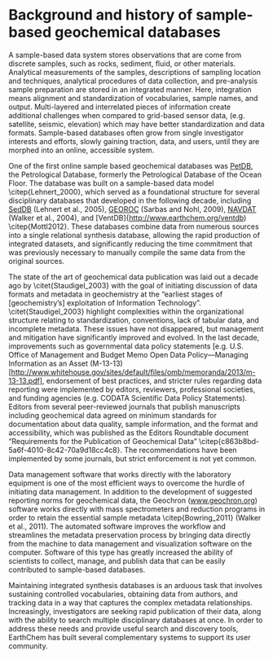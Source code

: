 # Background and history of sample-based geochemical databases

A sample-based data system stores observations that are come from discrete samples, such as rocks, sediment, fluid, or other materials. Analytical measurements of the samples, descriptions of sampling location and techniques, analytical procedures of data collection, and pre-analysis sample preparation are stored in an integrated manner. Here, integration means alignment and standardization of vocabularies, sample names, and output. Multi-layered and interrelated pieces of information create additional challenges when compared to grid-based sensor data, (e.g. satellite, seismic, elevation) which may have better standardization and data formats. Sample-based databases often grow from single investigator interests and efforts, slowly gaining traction, data, and users, until they are morphed into an online, accessible system.

One of the first online sample based geochemical databases was [PetDB](http://www.earthchem.org/petdb), the Petrological Database, formerly the Petrological Database of the Ocean Floor. The database was built on a sample-based data model \citep{Lehnert_2000}, which served as a foundational structure for several disciplinary databases that developed in the following decade, including [SedDB](http://www.earthchem.org/seddb) (Lehnert et al., 2005), [GEOROC](http://georoc.mpch-mainz.gwdg.de/georoc/) (Sarbas and Nohl, 2009), [NAVDAT](http://navdat.org/) (Walker et al., 2004), and [VentDB]{http://www.earthchem.org/ventdb) \citep{Mottl2012}. These databases combine data from numerous sources into a single relational synthesis database, allowing the rapid production of integrated datasets, and significantly reducing the time commitment that was previously necessary to manually compile the same data from the original sources.

The state of the art of geochemical data publication was laid out a decade ago by \citet{Staudigel_2003} with the goal of initiating discussion of data formats and metadata in geochemistry at the “earliest stages of [geochemistry’s] exploitation of Information Technology”. \citet{Staudigel_2003} highlight complexities within the organizational structure relating to standardization, conventions, lack of tabular data, and incomplete metadata. These issues have not disappeared, but management and mitigation have significantly improved and evolved. In the last decade, improvements such as governmental data policy statements [e.g. U.S. Office of Management and Budget Memo Open Data Policy—Managing Information as an Asset (M-13-13) [http://www.whitehouse.gov/sites/default/files/omb/memoranda/2013/m-13-13.pdf], endorsement of best practices, and stricter rules regarding data reporting were implemented by editors, reviewers, professional societies, and funding agencies (e.g. CODATA Scientific Data Policy Statements). Editors from several peer-reviewed journals that publish manuscripts including geochemical data agreed on minimum standards for documentation about data quality, sample information, and the format and accessibility, which was published as the Editors Roundtable document “Requirements for the Publication of Geochemical Data” \citep{c863b8bd-5a6f-4010-8c42-70a9d18cc4c8}. The recommendations have been implemented by some journals, but strict enforcement is not yet common. 

Data management software that works directly with the laboratory equipment is one of the most efficient ways to overcome the hurdle of initiating data management. In addition to the development of suggested reporting norms for geochemical data, the Geochron (www.geochron.org) software works directly with mass spectrometers and reduction programs in order to retain the essential sample metadata \citep{Bowring_2011}  (Walker et al., 2011). The automated software improves the workflow and streamlines the metadata preservation process by bringing data directly from the machine to data management and visualization software on the computer. Software of this type has greatly increased the ability of scientists to collect, manage, and publish data that can be easily contributed to sample-based databases.

Maintaining integrated synthesis databases is an arduous task that involves sustaining controlled vocabularies, obtaining data from authors, and tracking data in a way that captures the complex metadata relationships. Increasingly, investigators are seeking rapid publication of their data, along with the ability to search multiple disciplinary databases at once. In order to address these needs and provide useful search and discovery tools, EarthChem has built several complementary systems to support its user community. 
